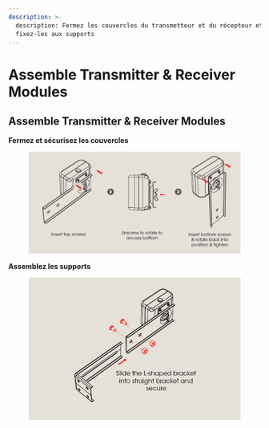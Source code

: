 ```yaml
---
description: >-
  description: Fermez les couvercles du transmetteur et du récepteur et
  fixez-les aux supports
---
```


# Assemble Transmitter & Receiver Modules

## Assemble Transmitter & Receiver Modules

**Fermez et sécurisez les couvercles**

<figure><img src="../.gitbook/assets/Close and Secure Covers@4x.png" alt=""><figcaption></figcaption></figure>

**Assemblez les supports**

<figure><img src="../.gitbook/assets/Assemble Brackets@4x.png" alt=""><figcaption></figcaption></figure>
